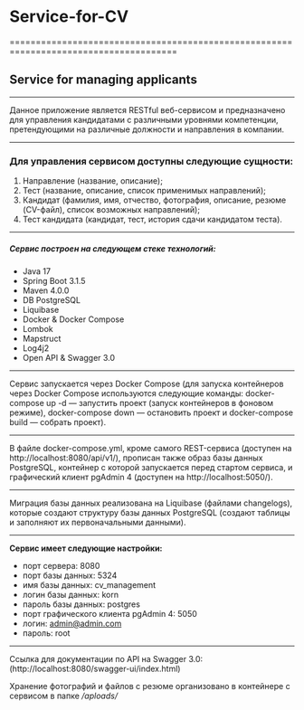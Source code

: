 # Service-for-CV #
======================================================================================
## Service for managing applicants
--------------------------------------------------------------------------------------
Данное приложение является RESTful веб-сервисом и предназначено для управления кандидатами с различными уровнями компетенции, претендующими на различные должности и направления в компании.
<hr>

### Для управления сервисом доступны следующие сущности:
1. Направление (название, описание);
2. Тест (название, описание, список применимых направлений);
3. Кандидат (фамилия, имя, отчество, фотография, описание, резюме (CV-файл), список возможных направлений);
4. Тест кандидата (кандидат, тест, история сдачи кандидатом теста).
<hr>

##### Сервис построен на следующем стеке технологий:
- Java 17
- Spring Boot 3.1.5
- Maven 4.0.0
- DB PostgreSQL
- Liquibase
- Docker & Docker Compose
- Lombok
- Mapstruct
- Log4j2
- Open API & Swagger 3.0
<hr>

Сервис запускается через Docker Compose (для запуска контейнеров через Docker Compose используются следующие команды: docker-compose up -d — запустить проект (запуск контейнеров в фоновом режиме), docker-compose down — остановить проект и docker-compose build — собрать проект).
<hr>
В файле docker-compose.yml, кроме самого REST-сервиса (доступен на http://localhost:8080/api/v1/), прописан также образ базы данных PostgreSQL, контейнер с которой запускается перед стартом сервиса, и графический клиент pgAdmin 4 (доступен на http://localhost:5050/).
<hr>
Миграция базы данных реализована на Liquibase (файлами changelogs), которые создают структуру базы данных PostgreSQL (создают таблицы и заполняют их первоначальными данными).
<hr>

**Сервис имеет следующие настройки:**
- порт сервера: 8080
- порт базы данных: 5324
- имя базы данных: cv_management
- логин базы данных: korn
- пароль базы данных: postgres
- порт графического клиента pgAdmin 4: 5050
- логин: admin@admin.com
- пароль: root
<hr>

Ссылка для документации по API на Swagger 3.0: (http://localhost:8080/swagger-ui/index.html)

Хранение фотографий и файлов с резюме организовано в контейнере с сервисом в папке */aploads/*
